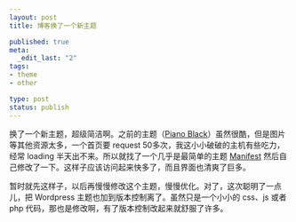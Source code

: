 ```yaml
---
layout: post
title: 博客换了一个新主题

published: true
meta:
  _edit_last: "2"
tags:
- theme
- other

type: post
status: publish
---
```

换了一个新主题，超级简洁啊。之前的主题（[Piano Black](http://wordpress.org/extend/themes/piano-black)）虽然很酷，但是图片等其他资源太多，一个首页要 request 50多次，我这小小破破的主机有些吃力，经常 loading 半天出不来。所以就找了一个几乎是最简单的主题 [Manifest](http://jimbarraud.com/manifest/) 然后自己修改了一下。这样子应该访问起来快多了，而且界面也清爽了巨多。

暂时就先这样子，以后再慢慢修改这个主题，慢慢优化。对了，这次聪明了一点儿，把 Wordpress 主题也加到版本控制离了。虽然只是一个小小的 css、js 或者 php 代码，那也是修改啊，有了版本控制改起来就舒服了许多。
